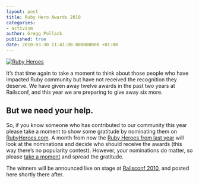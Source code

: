 ```yaml
---
layout: post
title: Ruby Hero Awards 2010
categories:
- activism
author: Gregg Pollack
published: true
date: 2010-03-30 11:41:00.000000000 +01:00
---
```

<p><a href="http://rubyheroes.com" title="Ruby Hero Awards"><img src="/assets/2010/3/26/RubyHero_1.gif" alt="Ruby Heroes"></a></p>
<p>It&#8217;s that time again to take a moment to think about those people who have impacted Ruby community but have not received the recognition they deserve.  We have given away twelve awards in the past two years at Railsconf, and this year we are preparing to give away six more.</p>
<h2>But we need your help.</h2>
<p>So, if you know someone who has contributed to our community this year please take a moment to show some gratitude by nominating them on <a href="http://rubyheroes.com">RubyHeroes.com</a>.  A month from now the <a href="http://rubyheroes.com/heroes">Ruby Heroes from last year</a> will look at the nominations and decide who should receive the awards (this way there&#8217;s no popularity contest).  However, your nominations do matter, so please <a href="http://rubyheroes.com">take a moment</a> and spread the gratitude.</p>
<p>The winners will be announced live on stage at <a href="http://en.oreilly.com/rails2010">Railsconf 2010</a>, and posted here shortly there after.</p>